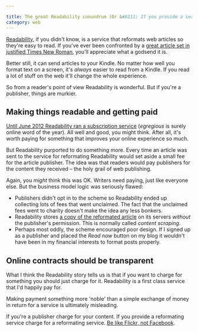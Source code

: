 ```yaml
---

title: The great Readability conundrum (Or &#8211; If you provide a service, charge for it)
category: web
---
```


[Readability](http://www.readability.com/), if you didn't know, is a service that reformats web articles so they're easy to read. If you've ever been confronted by a [great article set in justified Times New Roman](http://www.lacan.com/zizek-empire.htm), you'll appreciate what a godsend it is.

Better still, it can send articles to your Kindle. No matter how well you format text on a screen, it's _always_ easier to read from a Kindle. If you read a lot of stuff on the web it'll change the whole experience.

So from a reader's point of view Readability is wonderful. But if you're a publisher, things are murkier.

## Making things readable and getting paid


[Until June 2012 Readability ran a subscription service](http://blog.readability.com/2012/06/announcement/) (_egregious_ is surely online word of the year). All well and good, you might think. After all, it's worth paying for something that improves your online experience so much.

But Readability purported to do something more. Every time an article was sent to the service for reformating Readability would set aside a small fee for the article publisher. The idea was that readers would pay publishers for the content they received – the holy grail of web publishing.

Again, you _might_ think this was OK. Writers need paying, just like everyone else. But the business model logic was seriously flawed:

- Publishers didn't opt in to the scheme so Readability ended up collecting lots of fees that went unclaimed. The fact that the unclaimed fees went to charity doesn't make the idea any less bonkers.
- Readability stores [a copy of the reformated article](http://www.readability.com/articles/s9by1wum) on its servers _without_ the publisher's permission. This is normally called _content scraping_.
- Perhaps most oddly, the scheme encouraged poor design. If I signed up as a publisher and placed the _Read now_ button on my blog it wouldn't have been in my financial interests to format posts properly.

## Online contracts should be transparent

What I think the Readability story tells us is that if you want to charge for something you should just charge for it. Readability is a first class service that I'd happily pay for.

Making payment something more 'noble' than a simple exchange of money in return for a service is ultimately misleading.

If you're a publisher charge for your content. If you provide a reformating service charge for a reformating service. [Be like Flickr, not Facebook](http://leonpaternoster.com/2012/07/coughing-up-online/).
